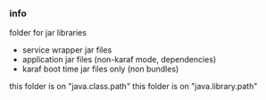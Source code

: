 <!--

    Copyright (C) 2010-2012 Andrei Pozolotin <Andrei.Pozolotin@gmail.com>

    All rights reserved. Licensed under the OSI BSD License.

    http://www.opensource.org/licenses/bsd-license.php

-->

### info

folder for jar libraries
* service wrapper jar files
* application jar files (non-karaf mode, dependencies)
* karaf boot time jar files only (non bundles)

this folder is on "java.class.path"
this folder is on "java.library.path"

